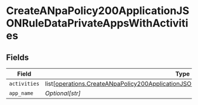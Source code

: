 # CreateANpaPolicy200ApplicationJSONRuleDataPrivateAppsWithActivities


## Fields

| Field                                                                                                                                                                                                          | Type                                                                                                                                                                                                           | Required                                                                                                                                                                                                       | Description                                                                                                                                                                                                    | Example                                                                                                                                                                                                        |
| -------------------------------------------------------------------------------------------------------------------------------------------------------------------------------------------------------------- | -------------------------------------------------------------------------------------------------------------------------------------------------------------------------------------------------------------- | -------------------------------------------------------------------------------------------------------------------------------------------------------------------------------------------------------------- | -------------------------------------------------------------------------------------------------------------------------------------------------------------------------------------------------------------- | -------------------------------------------------------------------------------------------------------------------------------------------------------------------------------------------------------------- |
| `activities`                                                                                                                                                                                                   | list[[operations.CreateANpaPolicy200ApplicationJSONRuleDataPrivateAppsWithActivitiesActivities](undefined/models/operations/createanpapolicy200applicationjsonruledataprivateappswithactivitiesactivities.md)] | :heavy_minus_sign:                                                                                                                                                                                             | N/A                                                                                                                                                                                                            |                                                                                                                                                                                                                |
| `app_name`                                                                                                                                                                                                     | *Optional[str]*                                                                                                                                                                                                | :heavy_minus_sign:                                                                                                                                                                                             | N/A                                                                                                                                                                                                            | <string>                                                                                                                                                                                                       |